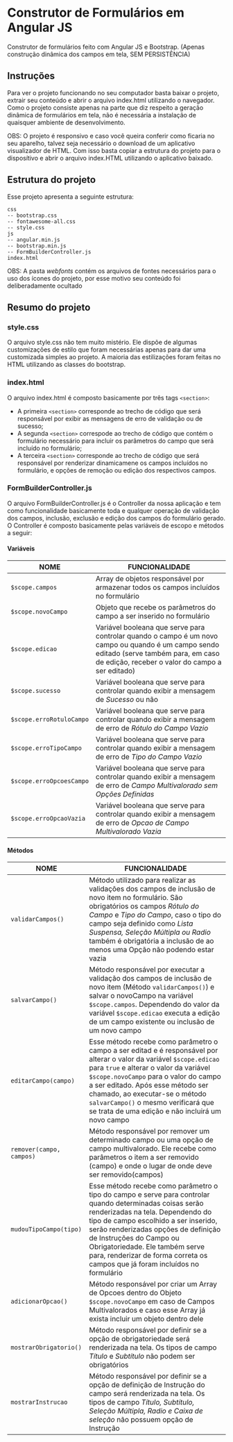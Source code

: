 # Construtor de Formulários em Angular JS

Construtor de formulários feito com Angular JS e Bootstrap. (Apenas construção dinâmica dos campos em tela, SEM PERSISTÊNCIA)

## Instruções

Para ver o projeto funcionando no seu computador basta baixar o projeto, extrair seu conteúdo e abrir o arquivo index.html utilizando o navegador.
Como o projeto consiste apenas na parte que diz respeito a geração dinâmica de formulários em tela, não é necessária a instalação de quaisquer ambiente de desenvolvimento.

OBS: O projeto é responsivo e caso você queira conferir como ficaria no seu aparelho, talvez seja necessário o download de um aplicativo visualizador de HTML. 
Com isso basta copiar a estrutura do projeto para o disposítivo e abrir o arquivo index.HTML utilizando o aplicativo baixado.

## Estrutura do projeto
Esse projeto apresenta a seguinte estrutura:
```
css
-- bootstrap.css
-- fontawesome-all.css
-- style.css
js
-- angular.min.js
-- bootstrap.min.js
-- FormBuilderController.js
index.html
```
OBS: A pasta *webfonts* contém os arquivos de fontes necessários para o uso dos ícones do projeto, por esse motivo seu conteúdo foi deliberadamente ocultado

## Resumo do projeto

### style.css

O arquivo style.css não tem muito mistério. Ele dispõe de algumas customizações de estilo que foram necessárias apenas para dar uma customizada simples ao projeto. A maioria das estilizações foram feitas no HTML utilizando as classes do bootstrap.

### index.html

O arquivo index.html é composto basicamente por três tags `<section>`: 
* A primeira `<section>` corresponde ao trecho de código que será responsável por exibir as mensagens de erro de validação ou de sucesso;
* A segunda `<section>` correspode ao trecho de código que contém o formulário necessário para incluir os parâmetros do campo que será incluído no formulário;
* A terceira `<section>` corresponde ao trecho de código que será responsável por renderizar dinamicamene os campos incluídos no formulário, e opções de remoção ou edição dos respectivos campos.

### FormBuilderController.js
O arquivo FormBuilderController.js é o Controller da nossa aplicação e tem como funcionalidade basicamente toda e qualquer operação de validação dos campos, inclusão, exclusão e edição dos campos do formulário gerado.
O Controller é composto basicamente pelas variáveis de escopo e métodos a seguir:

#### Variáveis

NOME | FUNCIONALIDADE 
--- | --- 
`$scope.campos` | Array de objetos responsável por armazenar todos os campos incluídos no formulário
`$scope.novoCampo` | Objeto que recebe os parâmetros do campo a ser inserido no formulário
`$scope.edicao` | Variável booleana que serve para controlar quando o campo é um novo campo ou quando é um campo sendo editado (serve também para, em caso de edição, receber o valor do campo a ser editado)
`$scope.sucesso` | Variável booleana que serve para controlar quando exibir a mensagem de *Sucesso* ou não
`$scope.erroRotuloCampo` | Variável booleana que serve para controlar quando exibir a mensagem de erro de *Rótulo do Campo Vazio*
`$scope.erroTipoCampo` | Variável booleana que serve para controlar quando exibir a mensagem de erro de *Tipo do Campo Vazio*
`$scope.erroOpcoesCampo` | Variável booleana que serve para controlar quando exibir a mensagem de erro de *Campo Multivalorado sem Opções Definidas*
`$scope.erroOpcaoVazia` | Variável booleana que serve para controlar quando exibir a mensagem de erro de *Opcao de Campo Multivalorado Vazia*

#### Métodos

NOME | FUNCIONALIDADE 
--- | --- 
`validarCampos()` | Método utilizado para realizar as validações dos campos de inclusão de novo item no formulário. São obrigatórios os campos *Rótulo do Campo* e *Tipo do Campo*, caso o tipo do campo seja definido como *Lista Suspensa, Seleção Múltipla ou Radio* também é obrigatória a inclusão de ao menos uma Opção não podendo estar vazia
`salvarCampo()` | Método responsável por executar a validação dos campos de inclusão de novo item (Método `validarCampos()`) e salvar o novoCampo na variável `$scope.campos`. Dependendo do valor da variável `$scope.edicao` executa a edição de um campo existente ou inclusão de um novo campo
`editarCampo(campo)` | Esse método recebe como parâmetro o campo a ser editad e é responsável por alterar o valor da variável `$scope.edicao` para `true` e alterar o valor da variável `$scope.novoCampo` para o valor do campo a ser editado. Após esse método ser chamado, ao executar-se o método `salvarCampo()` o mesmo verificará que se trata de uma edição e não incluirá um novo campo
`remover(campo, campos)` | Método responsável por remover um determinado campo ou uma opção de campo multivalorado. Ele recebe como parâmetros o item a ser removido (campo) e onde o lugar de onde deve ser removido(campos)
`mudouTipoCampo(tipo)` | Esse método recebe como parâmetro o tipo do campo e serve para controlar quando determinadas coisas serão renderizadas na tela. Dependendo do tipo de campo escolhido a ser inserido, serão renderizadas opções de definição de Instruções do Campo ou Obrigatoriedade. Ele também serve para, renderizar de forma correta os campos que já foram incluídos no formulário
`adicionarOpcao()` | Método responsável por criar um Array de Opcoes dentro do Objeto `$scope.novoCampo` em caso de Campos Multivalorados e caso esse Array já exista incluir um objeto dentro dele
`mostrarObrigatorio()` | Método responsável por definir se a opção de obrigatoriedade será renderizada na tela. Os tipos de campo *Título* e *Subtítulo* não podem ser obrigatórios
`mostrarInstrucao` | Método responsável por definir se a opção de definição de Instrução do campo será renderizada na tela. Os tipos de campo *Título, Subtítulo, Seleção Múltipla, Radio e Caixa de seleção* não possuem opção de Instrução



















